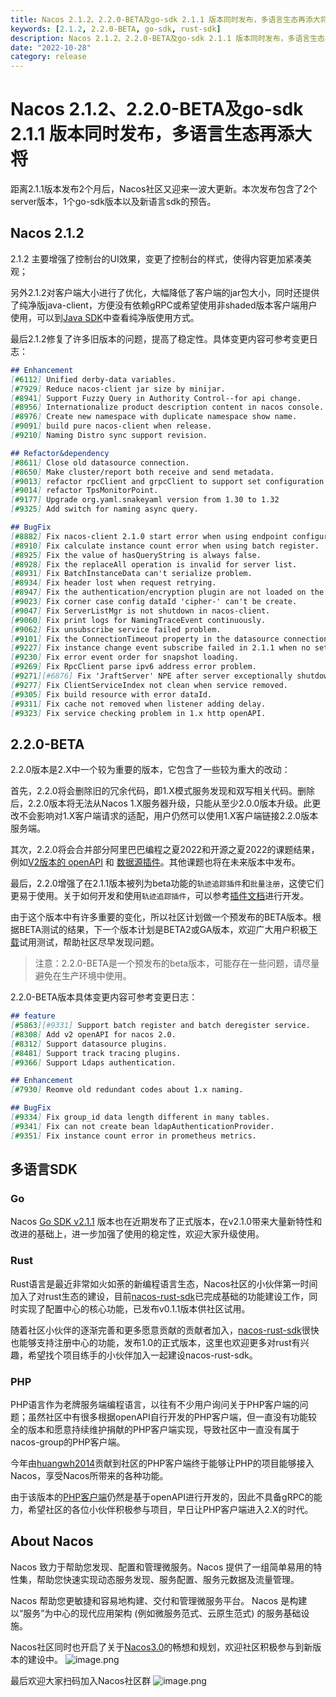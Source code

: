 ```yaml
---
title: Nacos 2.1.2、2.2.0-BETA及go-sdk 2.1.1 版本同时发布，多语言生态再添大将
keywords: [2.1.2, 2.2.0-BETA, go-sdk, rust-sdk]
description: Nacos 2.1.2、2.2.0-BETA及go-sdk 2.1.1 版本同时发布，多语言生态再添大将。
date: "2022-10-28"
category: release
---
```


# Nacos 2.1.2、2.2.0-BETA及go-sdk 2.1.1 版本同时发布，多语言生态再添大将

距离2.1.1版本发布2个月后，Nacos社区又迎来一波大更新。本次发布包含了2个server版本，1个go-sdk版本以及新语言sdk的预告。

## Nacos 2.1.2

2.1.2 主要增强了控制台的UI效果，变更了控制台的样式，使得内容更加紧凑美观；

另外2.1.2对客户端大小进行了优化，大幅降低了客户端的jar包大小，同时还提供了纯净版java-client，方便没有依赖gRPC或希望使用非shaded版本客户端用户使用，可以到[Java SDK](/zh-cn/docs/v2/guide/user/sdk)中查看纯净版使用方式。

最后2.1.2修复了许多旧版本的问题，提高了稳定性。具体变更内容可参考变更日志：

```markdown
## Enhancement
[#6112] Unified derby-data variables.
[#7929] Reduce nacos-client jar size by minijar.
[#8941] Support Fuzzy Query in Authority Control--for api change.
[#8956] Internationalize product description content in nacos console.
[#8976] Create new namespace with duplicate namespace show name.
[#9091] build pure nacos-client when release.
[#9210] Naming Distro sync support revision.

## Refactor&dependency
[#8611] Close old datasource connection.
[#8650] Make cluster/report both receive and send metadata.
[#9013] refactor rpcClient and grpcClient to support set configuration.
[#9014] refactor TpsMonitorPoint.
[#9177] Upgrade org.yaml.snakeyaml version from 1.30 to 1.32
[#9325] Add switch for naming async query.

## BugFix
[#8882] Fix nacos-client 2.1.0 start error when using endpoint configuration.
[#8910] Fix calculate instance count error when using batch register.
[#8925] Fix the value of hasQueryString is always false.
[#8928] Fix the replaceAll operation is invalid for server list.
[#8931] Fix BatchInstanceData can't serialize problem.
[#8934] Fix header lost when request retrying.
[#8947] Fix the authentication/encryption plugin are not loaded on the nacos server.
[#9023] Fix corner case config dataId 'cipher-' can't be create.
[#9047] Fix ServerListMgr is not shutdown in nacos-client.
[#9060] Fix print logs for NamingTraceEvent continuously.
[#9062] Fix unsubscribe service failed problem.
[#9101] Fix the ConnectionTimeout property in the datasource connection is overwritten problem.
[#9227] Fix instance change event subscribe failed in 2.1.1 when no setting scope.
[#9230] Fix error event order for snapshot loading.
[#9269] Fix RpcClient parse ipv6 address error problem.
[#9271][#6876] Fix 'JraftServer' NPE after server exceptionally shutdown.
[#9277] Fix ClientServiceIndex not clean when service removed.
[#9305] Fix build resource with error dataId.
[#9311] Fix cache not removed when listener adding delay.
[#9323] Fix service checking problem in 1.x http openAPI.
```

## 2.2.0-BETA

2.2.0版本是2.X中一个较为重要的版本，它包含了一些较为重大的改动：

首先，2.2.0将会删除旧的冗余代码，即1.X模式服务发现和双写相关代码。删除后，2.2.0版本将无法从Nacos 1.X服务器升级，只能从至少2.0.0版本升级。此更改不会影响对1.X客户端请求的适配，用户仍然可以使用1.X客户端链接2.2.0版本服务端。

其次，2.2.0将会合并部分阿里巴巴编程之夏2022和开源之夏2022的课题结果，例如[V2版本的 openAPI](/zh-cn/docs/v2/guide/user/open-api) 和 [数据源插件](/zh-cn/docs/v2/plugin/datasource-plugin)。其他课题也将在未来版本中发布。

最后，2.2.0增强了在2.1.1版本被列为beta功能的`轨迹追踪插件`和`批量注册`，这使它们更易于使用。关于如何开发和使用`轨迹追踪插件`，可以参考[插件文档](/zh-cn/docs/v2/plugin/trace-plugin)进行开发。

由于这个版本中有许多重要的变化，所以社区计划做一个预发布的BETA版本。根据BETA测试的结果，下一个版本计划是BETA2或GA版本，欢迎广大用户积极[下载](https://github.com/alibaba/nacos/releases/tag/2.2.0-BETA)试用测试，帮助社区尽早发现问题。

> 注意：2.2.0-BETA是一个预发布的beta版本，可能存在一些问题，请尽量避免在生产环境中使用。

2.2.0-BETA版本具体变更内容可参考变更日志：

```markdown
## feature
[#5863][#9331] Support batch register and batch deregister service.
[#8308] Add v2 openAPI for nacos 2.0.
[#8312] Support datasource plugins.
[#8481] Support track tracing plugins.
[#9366] Support Ldaps authentication.

## Enhancement
[#7930] Reomve old redundant codes about 1.x naming.

## BugFix
[#9334] Fix group_id data length different in many tables.
[#9341] Fix can not create bean ldapAuthenticationProvider.
[#9351] Fix instance count error in prometheus metrics.

```

## 多语言SDK

### Go

Nacos [Go SDK v2.1.1](https://github.com/nacos-group/nacos-sdk-go/releases/tag/v2.1.1) 版本也在近期发布了正式版本，在v2.1.0带来大量新特性和改进的基础上，进一步加强了使用的稳定性，欢迎大家升级使用。

### Rust

Rust语言是最近非常如火如荼的新编程语言生态，Nacos社区的小伙伴第一时间加入了对rust生态的建设，目前[nacos-rust-sdk](https://github.com/nacos-group/nacos-sdk-rust)已完成基础的功能建设工作，同时实现了配置中心的核心功能，已发布v0.1.1版本供社区试用。

随着社区小伙伴的逐渐完善和更多愿意贡献的贡献者加入，[nacos-rust-sdk](https://github.com/nacos-group/nacos-sdk-rust)很快也能够支持注册中心的功能，发布1.0的正式版本，这里也欢迎更多对rust有兴趣，希望找个项目练手的小伙伴加入一起建设nacos-rust-sdk。

### PHP

PHP语言作为老牌服务端编程语言，以往有不少用户询问关于PHP客户端的问题；虽然社区中有很多根据openAPI自行开发的PHP客户端，但一直没有功能较全的版本和愿意持续维护捐献的PHP客户端实现，导致社区中一直没有属于nacos-group的PHP客户端。

今年由[huangwh2014](https://github.com/huangwh2014)贡献到社区的PHP客户端终于能够让PHP的项目能够接入Nacos，享受Nacos所带来的各种功能。

由于该版本的[PHP客户端](https://github.com/nacos-group/nacos-sdk-php)仍然是基于openAPI进行开发的，因此不具备gRPC的能力，希望社区的各位小伙伴积极参与项目，早日让PHP客户端进入2.X的时代。

## About Nacos

Nacos 致力于帮助您发现、配置和管理微服务。Nacos 提供了一组简单易用的特性集，帮助您快速实现动态服务发现、服务配置、服务元数据及流量管理。

Nacos 帮助您更敏捷和容易地构建、交付和管理微服务平台。 Nacos 是构建以“服务”为中心的现代应用架构 (例如微服务范式、云原生范式) 的服务基础设施。

Nacos社区同时也开启了关于[Nacos3.0](https://mp.weixin.qq.com/s/8UwwD_WxSJINP8Qr_1wogg)的畅想和规划，欢迎社区积极参与到新版本的建设中。
![image.png](https://cdn.nlark.com/yuque/0/2022/png/1577777/1660125280551-a2e881fe-d25e-4ebb-a28f-8e56683deef1.png#clientId=uf10cb19a-105c-4&crop=0&crop=0&crop=1&crop=1&from=url&id=Z9to1&margin=%5Bobject%20Object%5D&name=image.png&originHeight=794&originWidth=1650&originalType=binary&ratio=1&rotation=0&showTitle=false&size=185821&status=done&style=none&taskId=u63849e10-1dae-45cb-b559-04d106ebe86&title=)

最后欢迎大家扫码加入Nacos社区群
![image.png](https://cdn.nlark.com/yuque/0/2022/png/1577777/1660125280778-c1822fb0-958b-4730-a6dc-0e92ba22f3f8.png#clientId=uf10cb19a-105c-4&crop=0&crop=0&crop=1&crop=1&from=paste&height=374&id=u2619495f&margin=%5Bobject%20Object%5D&name=image.png&originHeight=923&originWidth=765&originalType=binary&ratio=1&rotation=0&showTitle=false&size=338166&status=done&style=none&taskId=u0690e9a0-6d58-4f72-82b1-7d4457a900e&title=&width=310)
